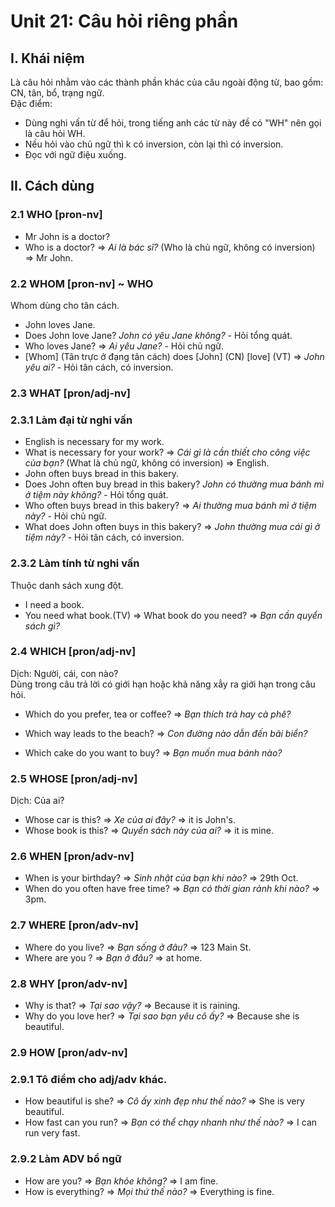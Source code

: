 # Unit 21: Câu hỏi riêng phần


## I. Khái niệm
Là câu hỏi nhằm vào các thành phần khác của câu ngoài động từ, bao gồm: CN, tân, bổ, trạng ngữ.\
Đặc điểm:
 - Dùng nghi vấn từ để hỏi, trong tiếng anh các từ này đề  có "WH" nên gọi là câu hỏi WH.
 - Nếu hỏi vào chủ ngữ thì k có inversion, còn lại thì có inversion.
 - Đọc với ngữ điệu xuống.

## II. Cách dùng

### 2.1 WHO [pron-nv]
 - Mr John is a doctor?
 - Who is a doctor? => *Ai là bác sĩ?* (Who là chủ ngữ, không có inversion) => Mr John.

### 2.2 WHOM [pron-nv] ~ WHO
Whom dùng cho tân cách.
 - John loves Jane.
 - Does John love Jane? *John có yêu Jane không?* - Hỏi tổng quát.
 - Who loves Jane? => *Ai yêu Jane?* - Hỏi chủ ngữ.
 - [Whom] (Tân trực ở đạng tân cách) does [John] (CN) [love] (VT) => *John yêu ai?* - Hỏi tân cách, có inversion.

### 2.3 WHAT [pron/adj-nv]

### 2.3.1 Làm đại từ nghi vấn
 - English is necessary for my work.
 - What is necessary for your work? => *Cái gì là cần thiết cho công việc của bạn?* (What là chủ ngữ, không có inversion) => English.
 - John often buys bread in this bakery.
 - Does John often buy bread in this bakery? *John có thường mua bánh mì ở tiệm này không?* - Hỏi tổng quát.
 - Who often buys bread in this bakery? => *Ai thường mua bánh mì ở tiệm này?* - Hỏi chủ ngữ.
 - What does John often buys in this bakery? => *John thường mua cái gì ở tiệm này?* - Hỏi tân cách, có inversion.


### 2.3.2 Làm tính từ nghi vấn
Thuộc danh sách xung đột.
 - I need a book.
 - You need what book.(TV) => What book do you need? => *Bạn cần quyển sách gì?*


### 2.4 WHICH [pron/adj-nv]
Dịch: Người, cái, con nào?\
Dùng trong câu trả lời có giới hạn hoặc khả năng xẳy ra giới hạn trong câu hỏi.

 - Which do you prefer, tea or coffee? => *Bạn thích trà hay cà phê?*

 - Which way leads to the beach? => *Con đường nào dẫn đến bãi biển?*

 - Which cake do you want to buy? => *Bạn muốn mua bánh nào?*

### 2.5 WHOSE [pron/adj-nv]
Dịch: Của ai?
 - Whose car is this? => *Xe của ai đây?*  => it is John's.
 - Whose book is this? => *Quyển sách này của ai?* => it is mine.

### 2.6 WHEN [pron/adv-nv]
 - When is your birthday? => *Sinh nhật của bạn khi nào?* => 29th Oct.
 - When do you often have free time? => *Bạn có thời gian rảnh khi nào?* => 3pm.

### 2.7 WHERE [pron/adv-nv]
 - Where do you live? => *Bạn sống ở đâu?* => 123 Main St.
 - Where are you ? => *Bạn ở đâu?* => at home.

### 2.8 WHY [pron/adv-nv]
 - Why is that? => *Tại sao vậy?* => Because it is raining.
 - Why do you love her? => *Tại sao bạn yêu cô ấy?* => Because she is beautiful.

### 2.9 HOW [pron/adv-nv]

### 2.9.1 Tô điểm cho adj/adv khác.

 - How beautiful is she? => *Cô ấy xinh đẹp như thế nào?* => She is very beautiful.
 - How fast can you run? => *Bạn có thể chạy nhanh như thế nào?* => I can run very fast.

### 2.9.2 Làm ADV bổ ngữ
 - How are you? => *Bạn khỏe không?* => I am fine.
 - How is everything? => *Mọi thứ thế nào?* => Everything is fine.